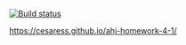 [![Build status](https://ci.appveyor.com/api/projects/status/7jc6mr9l2ska6inq?svg=true)](https://ci.appveyor.com/project/Cesaress/ahj-homework-4-1)

https://cesaress.github.io/ahj-homework-4-1/